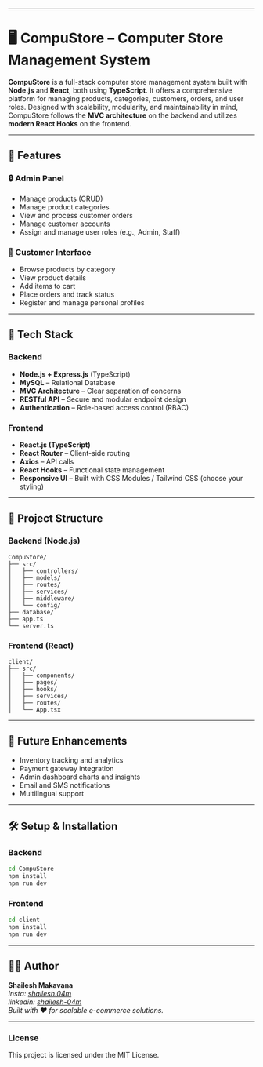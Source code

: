 
---

# 🖥️ CompuStore – Computer Store Management System

**CompuStore** is a full-stack computer store management system built with **Node.js** and **React**, both using **TypeScript**. It offers a comprehensive platform for managing products, categories, customers, orders, and user roles. Designed with scalability, modularity, and maintainability in mind, CompuStore follows the **MVC architecture** on the backend and utilizes **modern React Hooks** on the frontend.

---

## 🚀 Features

### 🔒 Admin Panel
- Manage products (CRUD)
- Manage product categories
- View and process customer orders
- Manage customer accounts
- Assign and manage user roles (e.g., Admin, Staff)

### 🛒 Customer Interface
- Browse products by category
- View product details
- Add items to cart
- Place orders and track status
- Register and manage personal profiles

---

## 🧱 Tech Stack

### Backend
- **Node.js + Express.js** (TypeScript)
- **MySQL** – Relational Database
- **MVC Architecture** – Clear separation of concerns
- **RESTful API** – Secure and modular endpoint design
- **Authentication** – Role-based access control (RBAC)

### Frontend
- **React.js (TypeScript)**
- **React Router** – Client-side routing
- **Axios** – API calls
- **React Hooks** – Functional state management
- **Responsive UI** – Built with CSS Modules / Tailwind CSS (choose your styling)

---

## 📁 Project Structure

### Backend (Node.js)
```
CompuStore/
├── src/
│   ├── controllers/
│   ├── models/
│   ├── routes/
│   ├── services/
│   ├── middleware/
│   └── config/
├── database/
├── app.ts
└── server.ts
```

### Frontend (React)
```
client/
├── src/
│   ├── components/
│   ├── pages/
│   ├── hooks/
│   ├── services/
│   ├── routes/
│   └── App.tsx
```

---

## 🧪 Future Enhancements
- Inventory tracking and analytics
- Payment gateway integration
- Admin dashboard charts and insights
- Email and SMS notifications
- Multilingual support

---

## 🛠️ Setup & Installation

### Backend
```bash
cd CompuStore
npm install
npm run dev
```

### Frontend
```bash
cd client
npm install
npm run dev
```

---

## 👨‍💻 Author

**Shailesh Makavana**  
_Insta: [shailesh.04m](https://www.instagram.com/shailesh.04m)_  
_linkedin: [shailesh-04m](https://www.linkedin.com/in/shailesh-04m/)_  
_Built with ❤️ for scalable e-commerce solutions._

---
### License

This project is licensed under the MIT License.

